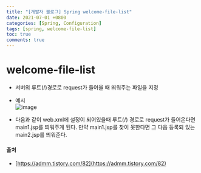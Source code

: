 ```yaml
---
title: "[개발자 블로그] Spring welcome-file-list"
date: 2021-07-01 +0800
categories: [Spring, Configuration]
tags: [spring, welcome-file-list]
toc: true
comments: true
---
```


# welcome-file-list
- 서버의 루트(/)경로로 request가 들어올 때 띄워주는 파일을 지정
- 예시<br>
![image](https://user-images.githubusercontent.com/44339530/98515586-938bd200-22ae-11eb-9810-5c5ab0efcc3c.png)<br>

- 다음과 같이 web.xml에 설정이 되어있을때 루트(/) 경로로 request가 들어온다면 main1.jsp를 띄워주게 된다. 만약 main1.jsp를 찾이 못한다면 그 다음 등록되 있는 main2.jsp를 띄워준다.
 
#### 출처
- [https://admm.tistory.com/82](https://admm.tistory.com/82)

